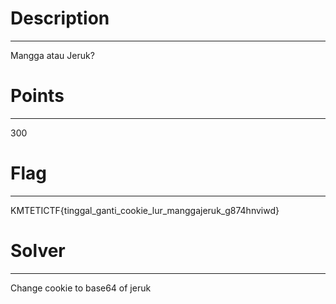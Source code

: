 # Description
-----------------
Mangga atau Jeruk?

# Points
-----------------
300

# Flag
-----------------
KMTETICTF{tinggal_ganti_cookie_lur_manggajeruk_g874hnviwd}

# Solver
-----------------
Change cookie to base64 of jeruk